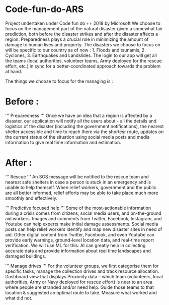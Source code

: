 # Code-fun-do-ARS
Project undertaken under Code fun do ++ 2018 by Microsoft
We choose to focus on the management part of the natural disaster given a somewhat fair prediction, both before the disaster strikes and after the disaster affects a region. 
Preparedness plays a crucial role in minimizing the amount of damage to human lives and property.
The disasters we choose to focus on will be specific to our country as of now : 1. Floods and tsunamis, 2. Cyclones, 3. Earthquakes and Landslides.
The login to our app will get all the teams (local authorities, volunteer teams, Army deployed for the rescue effort, etc.) in sync for a better-coordinated approach towards the problem at hand. 

The things we choose to focus for the managing is :
# Before :
''' Preparedness '''
Once we have an idea that a region is affected by a disaster, our application will notify all the users about - all the details and logistics of the disaster (including the government notifications), the nearest shelter accessible and time to reach there via the shortesr route, updates on the current status of the situation using social media posts and media information to give real time information and estimation.

# After :
''' Rescue '''
An SOS message will be notified to the rescue team and nearest safe shelters in case a person is stuck in an emergency and is unable to help themself. When relief workers, government and the public are all better informed, relief efforts may be able to take place much more smoothly and effectively.

''' Predictive focused help '''
Some of the most-actionable information during a crisis comes from citizens, social media users, and on-the-ground aid workers. Images and comments from Twitter, Facebook, Instagram, and Youtube can help experts make initial damage assessments. Social media posts can help relief workers identify and map new disaster sites in need of aid. Other digital content from Twitter, Facebook, and even Youtube can provide early warnings, ground-level location data, and real-time report verification. We will use ML for this. AI can greatly help in collecting accurate data and provide information about real time landscapes and damaged buildings.

''' Manage drives '''
For the volunteer groups, we first categorise them for specific tasks, manage the collection drives and track resource allocation. Dashboard view that displays Proximity data – which team (volunteers, local authorities, Army or Navy deployed for rescue effort) is near to an area where people are stranded and/or need help. Guide those teams to that location & suggested an optimal route to take. Measure what worked and what did not.

